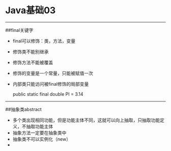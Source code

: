 # Java基础03  
<hr>     

##final关键字   
* final可以修饰：类，方法，变量
* 修饰类不能别继承
* 修饰方法不能被覆盖
* 修饰的变量是一个常量，只能被赋值一次
* 内部类只能访问被final修饰的局部变量  
 
	public static final double PI  = 3.14 
  
<hr>     

##抽象类abstract  
  
* 多个类出现相同功能，但是功能主体不同，这就可以向上抽取，只抽取功能定义，不抽取功能主体  
* 抽象方法一定要在抽象类中
* 抽象类不可以实例化（new）  
* 